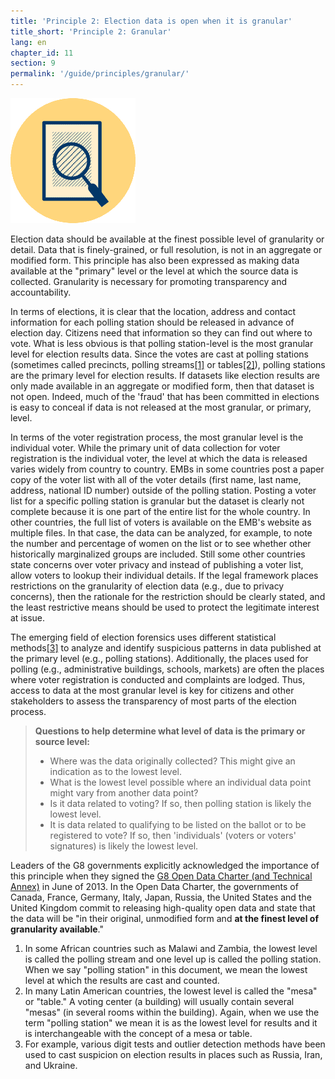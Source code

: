```yaml
---
title: 'Principle 2: Election data is open when it is granular'
title_short: 'Principle 2: Granular'
lang: en
chapter_id: 11
section: 9
permalink: '/guide/principles/granular/'
---
```


![Granular](/assets/images/inventory/principles/granular.png)

Election data should be available at the finest possible level of granularity or detail. Data that is finely-grained, or full resolution, is not in an aggregate or modified form. This principle has also been expressed as making data available at the "primary" level or the level at which the source data is collected. Granularity is necessary for promoting transparency and accountability.

In terms of elections, it is clear that the location, address and contact information for each polling station should be released in advance of election day. Citizens need that information so they can find out where to vote. What is less obvious is that polling station-level is the most granular level for election results data. Since the votes are cast at polling stations (sometimes called precincts, polling streams[\[1\]](#footnote-1) or tables[\[2\]](#footnote-2)), polling stations are the primary level for election results. If datasets like election results are only made available in an aggregate or modified form, then that dataset is not open. Indeed, much of the 'fraud' that has been committed in elections is easy to conceal if data is not released at the most granular, or primary, level.

In terms of the voter registration process, the most granular level is the individual voter. While the primary unit of data collection for voter registration is the individual voter, the level at which the data is released varies widely from country to country. EMBs in some countries post a paper copy of the voter list with all of the voter details (first name, last name, address, national ID number) outside of the polling station. Posting a voter list for a specific polling station is granular but the dataset is clearly not complete because it is one part of the entire list for the whole country. In other countries, the full list of voters is available on the EMB's website as multiple files. In that case, the data can be analyzed, for example, to note the number and percentage of women on the list or to see whether other historically marginalized groups are included. Still some other countries state concerns over voter privacy and instead of publishing a voter list, allow voters to lookup their individual details. If the legal framework places restrictions on the granularity of election data (e.g., due to privacy concerns), then the rationale for the restriction should be clearly stated, and the least restrictive means should be used to protect the legitimate interest at issue.

The emerging field of election forensics uses different statistical methods[\[3\]](#footnote-3) to analyze and identify suspicious patterns in data published at the primary level (e.g., polling stations). Additionally, the places used for polling (e.g., administrative buildings, schools, markets) are often the places where voter registration is conducted and complaints are lodged. Thus, access to data at the most granular level is key for citizens and other stakeholders to assess the transparency of most parts of the election process.

> **Questions to help determine what level of data is the primary or source level:**
>
> - Where was the data originally collected? This might give an indication as to the lowest level.
> - What is the lowest level possible where an individual data point might vary from another data point?
> - Is it data related to voting? If so, then polling station is likely the lowest level.
> - It is data related to qualifying to be listed on the ballot or to be registered to vote? If so, then 'individuals' (voters or voters' signatures) is likely the lowest level.

Leaders of the G8 governments explicitly acknowledged the importance of this principle when they signed the [G8 Open Data Charter (and Technical Annex)](https://www.gov.uk/government/publications/open-data-charter/g8-open-data-charter-and-technical-annex#principle-2-quality-and-quantity) in June of 2013. In the Open Data Charter, the governments of Canada, France, Germany, Italy, Japan, Russia, the United States and the United Kingdom commit to releasing high-quality open data and state that the data will be "in their original, unmodified form and **at the finest level of granularity available**."

1.  [](#reference-1)In some African countries such as Malawi and Zambia, the lowest level is called the polling stream and one level up is called the polling station. When we say "polling station" in this document, we mean the lowest level at which the results are cast and counted.
2.  [](#reference-2)In many Latin American countries, the lowest level is called the "mesa" or "table." A voting center (a building) will usually contain several "mesas" (in several rooms within the building). Again, when we use the term "polling station" we mean it is as the lowest level for results and it is interchangeable with the concept of a mesa or table.
3.  [](#reference-3)For example, various digit tests and outlier detection methods have been used to cast suspicion on election results in places such as Russia, Iran, and Ukraine.
